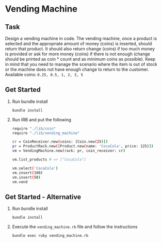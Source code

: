 # Vending Machine

## Task
Design a vending machine in code. The vending machine, once a product is selected and the appropriate amount of money (coins) is inserted, should return that product. It should also return change (coins) if too much money is provided or ask for more money (coins) if there is not enough (change should be printed as coin * count and as minimum coins as possible).
Keep in mind that you need to manage the scenario where the item is out of stock or the machine does not have enough change to return to the customer.
Available coins: `0.25, 0.5, 1, 2, 3, 5`

## Get Started

1. Run bundle install 
    ```bash
    bundle install
    ```

2. Run IRB and put the following
   ```bash
   require "./lib/coin"
   require "./lib/vending_machine"
   
   cr = CoinReceiver.new(coins: [Coin.new(25)])
   pr = ProductRack.new([Product.new(name: 'CocaCola', price: 125)])
   vm = VendingMachine.new(rack: pr, coin_receiver: cr)
   
   vm.list_products # => ["CocaCola"]
   
   vm.select('CocaCola')
   vm.insert(100)
   vm.insert(50)
   vm.vend
   ```

## Get Started - Alternative

1. Run bundle install
    ```bash
    bundle install
    ```

2. Execute the `vending_machine.rb` file and follow the instructions
   ```bash
   bundle exec ruby vending_machine.rb
   ```
